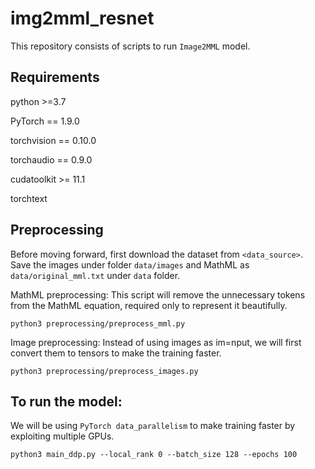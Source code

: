 # img2mml_resnet

This repository consists of scripts to run `Image2MML` model. 

## Requirements 
python >=3.7

PyTorch == 1.9.0

torchvision == 0.10.0

torchaudio == 0.9.0

cudatoolkit >= 11.1

torchtext

## Preprocessing
Before moving forward, first download the dataset from `<data_source>`. Save the images under folder `data/images` and MathML as `data/original_mml.txt` under `data` folder.

MathML preprocessing:
This script will remove the unnecessary tokens from the MathML equation, required only to represent it beautifully.
```
python3 preprocessing/preprocess_mml.py
```
Image preprocessing:
Instead of using images as im=nput, we will first convert them to tensors to make the training faster.
```
python3 preprocessing/preprocess_images.py
```

## To run the model: 

We will be using `PyTorch data_parallelism` to make training faster by exploiting multiple GPUs. 

```
python3 main_ddp.py --local_rank 0 --batch_size 128 --epochs 100
```
